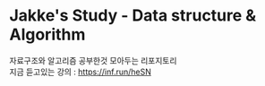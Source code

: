 <H1>Jakke's Study - Data structure & Algorithm</H1>

자료구조와 알고리즘 공부한것 모아두는 리포지토리<br>
지금 듣고있는 강의 : https://inf.run/heSN
